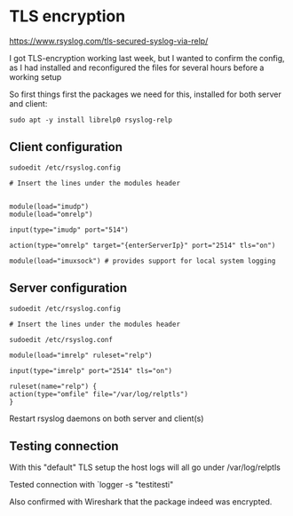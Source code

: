 # TLS encryption

https://www.rsyslog.com/tls-secured-syslog-via-relp/

I got TLS-encryption working last week, but I wanted to confirm the config, as I had installed and reconfigured the files for several hours before a working setup

So first things first the packages we need for this, installed for both server and client:

`sudo apt -y install librelp0 rsyslog-relp`

## Client configuration

```
sudoedit /etc/rsyslog.config

# Insert the lines under the modules header


module(load="imudp")
module(load="omrelp")

input(type="imudp" port="514")

action(type="omrelp" target="{enterServerIp}" port="2514" tls="on")

module(load="imuxsock") # provides support for local system logging
```

## Server configuration

```
sudoedit /etc/rsyslog.config

# Insert the lines under the modules header

sudoedit /etc/rsyslog.conf

module(load="imrelp" ruleset="relp")

input(type="imrelp" port="2514" tls="on")

ruleset(name="relp") {
action(type="omfile" file="/var/log/relptls")
}
```

Restart rsyslog daemons on both server and client(s)

## Testing connection

With this "default" TLS setup the host logs will all go under /var/log/relptls

Tested connection with `logger -s "testitesti"

Also confirmed with Wireshark that the package indeed was encrypted.
